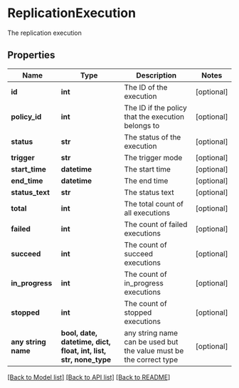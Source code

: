 # ReplicationExecution

The replication execution

## Properties
Name | Type | Description | Notes
------------ | ------------- | ------------- | -------------
**id** | **int** | The ID of the execution | [optional] 
**policy_id** | **int** | The ID if the policy that the execution belongs to | [optional] 
**status** | **str** | The status of the execution | [optional] 
**trigger** | **str** | The trigger mode | [optional] 
**start_time** | **datetime** | The start time | [optional] 
**end_time** | **datetime** | The end time | [optional] 
**status_text** | **str** | The status text | [optional] 
**total** | **int** | The total count of all executions | [optional] 
**failed** | **int** | The count of failed executions | [optional] 
**succeed** | **int** | The count of succeed executions | [optional] 
**in_progress** | **int** | The count of in_progress executions | [optional] 
**stopped** | **int** | The count of stopped executions | [optional] 
**any string name** | **bool, date, datetime, dict, float, int, list, str, none_type** | any string name can be used but the value must be the correct type | [optional]

[[Back to Model list]](../README.md#documentation-for-models) [[Back to API list]](../README.md#documentation-for-api-endpoints) [[Back to README]](../README.md)


